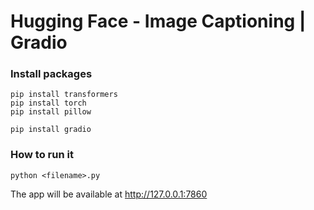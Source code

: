 Hugging Face - Image Captioning | Gradio 
=========================================

### Install packages
```
pip install transformers
pip install torch
pip install pillow
```

```
pip install gradio
```

### How to run it
```
python <filename>.py
```
The app will be available at http://127.0.0.1:7860
